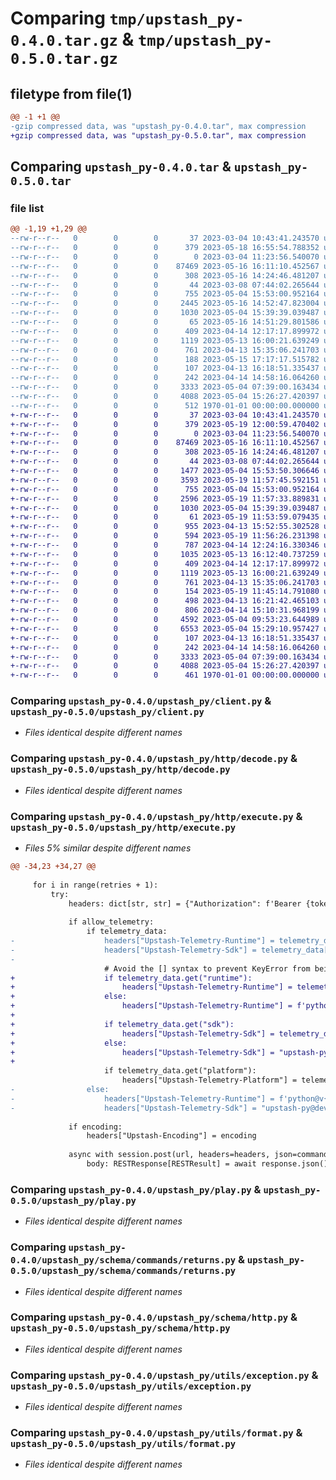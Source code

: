 # Comparing `tmp/upstash_py-0.4.0.tar.gz` & `tmp/upstash_py-0.5.0.tar.gz`

## filetype from file(1)

```diff
@@ -1 +1 @@
-gzip compressed data, was "upstash_py-0.4.0.tar", max compression
+gzip compressed data, was "upstash_py-0.5.0.tar", max compression
```

## Comparing `upstash_py-0.4.0.tar` & `upstash_py-0.5.0.tar`

### file list

```diff
@@ -1,19 +1,29 @@
--rw-r--r--   0        0        0       37 2023-03-04 10:43:41.243570 upstash_py-0.4.0/README.md
--rw-r--r--   0        0        0      379 2023-05-18 16:55:54.788352 upstash_py-0.4.0/pyproject.toml
--rw-r--r--   0        0        0        0 2023-03-04 11:23:56.540070 upstash_py-0.4.0/upstash_py/__init__.py
--rw-r--r--   0        0        0    87469 2023-05-16 16:11:10.452567 upstash_py-0.4.0/upstash_py/client.py
--rw-r--r--   0        0        0      308 2023-05-16 14:24:46.481207 upstash_py-0.4.0/upstash_py/config.py
--rw-r--r--   0        0        0       44 2023-03-08 07:44:02.265644 upstash_py-0.4.0/upstash_py/exception.py
--rw-r--r--   0        0        0      755 2023-05-04 15:53:00.952164 upstash_py-0.4.0/upstash_py/http/decode.py
--rw-r--r--   0        0        0     2445 2023-05-16 14:52:47.823004 upstash_py-0.4.0/upstash_py/http/execute.py
--rw-r--r--   0        0        0     1030 2023-05-04 15:39:39.039487 upstash_py-0.4.0/upstash_py/play.py
--rw-r--r--   0        0        0       65 2023-05-16 14:51:29.801586 upstash_py-0.4.0/upstash_py/play2.py
--rw-r--r--   0        0        0      409 2023-04-14 12:17:17.899972 upstash_py-0.4.0/upstash_py/schema/commands/parameters.py
--rw-r--r--   0        0        0     1119 2023-05-13 16:00:21.639249 upstash_py-0.4.0/upstash_py/schema/commands/returns.py
--rw-r--r--   0        0        0      761 2023-04-13 15:35:06.241703 upstash_py-0.4.0/upstash_py/schema/http.py
--rw-r--r--   0        0        0      188 2023-05-15 17:17:17.515782 upstash_py-0.4.0/upstash_py/schema/telemetry.py
--rw-r--r--   0        0        0      107 2023-04-13 16:18:51.335437 upstash_py-0.4.0/upstash_py/utils/base.py
--rw-r--r--   0        0        0      242 2023-04-14 14:58:16.064260 upstash_py-0.4.0/upstash_py/utils/comparison.py
--rw-r--r--   0        0        0     3333 2023-05-04 07:39:00.163434 upstash_py-0.4.0/upstash_py/utils/exception.py
--rw-r--r--   0        0        0     4088 2023-05-04 15:26:27.420397 upstash_py-0.4.0/upstash_py/utils/format.py
--rw-r--r--   0        0        0      512 1970-01-01 00:00:00.000000 upstash_py-0.4.0/PKG-INFO
+-rw-r--r--   0        0        0       37 2023-03-04 10:43:41.243570 upstash_py-0.5.0/README.md
+-rw-r--r--   0        0        0      379 2023-05-19 12:00:59.470402 upstash_py-0.5.0/pyproject.toml
+-rw-r--r--   0        0        0        0 2023-03-04 11:23:56.540070 upstash_py-0.5.0/upstash_py/__init__.py
+-rw-r--r--   0        0        0    87469 2023-05-16 16:11:10.452567 upstash_py-0.5.0/upstash_py/client.py
+-rw-r--r--   0        0        0      308 2023-05-16 14:24:46.481207 upstash_py-0.5.0/upstash_py/config.py
+-rw-r--r--   0        0        0       44 2023-03-08 07:44:02.265644 upstash_py-0.5.0/upstash_py/exception.py
+-rw-r--r--   0        0        0     1477 2023-05-04 15:53:50.306646 upstash_py-0.5.0/upstash_py/http/__pycache__/decode.cpython-311.pyc
+-rw-r--r--   0        0        0     3593 2023-05-19 11:57:45.592151 upstash_py-0.5.0/upstash_py/http/__pycache__/execute.cpython-311.pyc
+-rw-r--r--   0        0        0      755 2023-05-04 15:53:00.952164 upstash_py-0.5.0/upstash_py/http/decode.py
+-rw-r--r--   0        0        0     2596 2023-05-19 11:57:33.889831 upstash_py-0.5.0/upstash_py/http/execute.py
+-rw-r--r--   0        0        0     1030 2023-05-04 15:39:39.039487 upstash_py-0.5.0/upstash_py/play.py
+-rw-r--r--   0        0        0       61 2023-05-19 11:53:59.079435 upstash_py-0.5.0/upstash_py/play2.py
+-rw-r--r--   0        0        0      955 2023-04-13 15:52:55.302528 upstash_py-0.5.0/upstash_py/schema/__pycache__/http.cpython-311.pyc
+-rw-r--r--   0        0        0      594 2023-05-19 11:56:26.231398 upstash_py-0.5.0/upstash_py/schema/__pycache__/telemetry.cpython-311.pyc
+-rw-r--r--   0        0        0      787 2023-04-14 12:24:16.330346 upstash_py-0.5.0/upstash_py/schema/commands/__pycache__/parameters.cpython-311.pyc
+-rw-r--r--   0        0        0     1035 2023-05-13 16:12:40.737259 upstash_py-0.5.0/upstash_py/schema/commands/__pycache__/returns.cpython-311.pyc
+-rw-r--r--   0        0        0      409 2023-04-14 12:17:17.899972 upstash_py-0.5.0/upstash_py/schema/commands/parameters.py
+-rw-r--r--   0        0        0     1119 2023-05-13 16:00:21.639249 upstash_py-0.5.0/upstash_py/schema/commands/returns.py
+-rw-r--r--   0        0        0      761 2023-04-13 15:35:06.241703 upstash_py-0.5.0/upstash_py/schema/http.py
+-rw-r--r--   0        0        0      154 2023-05-19 11:45:14.791080 upstash_py-0.5.0/upstash_py/schema/telemetry.py
+-rw-r--r--   0        0        0      498 2023-04-13 16:21:42.465103 upstash_py-0.5.0/upstash_py/utils/__pycache__/base.cpython-311.pyc
+-rw-r--r--   0        0        0      806 2023-04-14 15:10:31.968199 upstash_py-0.5.0/upstash_py/utils/__pycache__/comparison.cpython-311.pyc
+-rw-r--r--   0        0        0     4592 2023-05-04 09:53:23.644989 upstash_py-0.5.0/upstash_py/utils/__pycache__/exception.cpython-311.pyc
+-rw-r--r--   0        0        0     6553 2023-05-04 15:29:10.957427 upstash_py-0.5.0/upstash_py/utils/__pycache__/format.cpython-311.pyc
+-rw-r--r--   0        0        0      107 2023-04-13 16:18:51.335437 upstash_py-0.5.0/upstash_py/utils/base.py
+-rw-r--r--   0        0        0      242 2023-04-14 14:58:16.064260 upstash_py-0.5.0/upstash_py/utils/comparison.py
+-rw-r--r--   0        0        0     3333 2023-05-04 07:39:00.163434 upstash_py-0.5.0/upstash_py/utils/exception.py
+-rw-r--r--   0        0        0     4088 2023-05-04 15:26:27.420397 upstash_py-0.5.0/upstash_py/utils/format.py
+-rw-r--r--   0        0        0      461 1970-01-01 00:00:00.000000 upstash_py-0.5.0/PKG-INFO
```

### Comparing `upstash_py-0.4.0/upstash_py/client.py` & `upstash_py-0.5.0/upstash_py/client.py`

 * *Files identical despite different names*

### Comparing `upstash_py-0.4.0/upstash_py/http/decode.py` & `upstash_py-0.5.0/upstash_py/http/decode.py`

 * *Files identical despite different names*

### Comparing `upstash_py-0.4.0/upstash_py/http/execute.py` & `upstash_py-0.5.0/upstash_py/http/execute.py`

 * *Files 5% similar despite different names*

```diff
@@ -34,23 +34,27 @@
 
     for i in range(retries + 1):
         try:
             headers: dict[str, str] = {"Authorization": f'Bearer {token}'}
 
             if allow_telemetry:
                 if telemetry_data:
-                    headers["Upstash-Telemetry-Runtime"] = telemetry_data["runtime"]
-                    headers["Upstash-Telemetry-Sdk"] = telemetry_data["sdk"]
-
                     # Avoid the [] syntax to prevent KeyError from being raised.
+                    if telemetry_data.get("runtime"):
+                        headers["Upstash-Telemetry-Runtime"] = telemetry_data["runtime"]
+                    else:
+                        headers["Upstash-Telemetry-Runtime"] = f'python@v{python_version()}'
+
+                    if telemetry_data.get("sdk"):
+                        headers["Upstash-Telemetry-Sdk"] = telemetry_data["sdk"]
+                    else:
+                        headers["Upstash-Telemetry-Sdk"] = "upstash-py@development"
+
                     if telemetry_data.get("platform"):
                         headers["Upstash-Telemetry-Platform"] = telemetry_data["platform"]
-                else:
-                    headers["Upstash-Telemetry-Runtime"] = f'python@v{python_version()}'
-                    headers["Upstash-Telemetry-Sdk"] = "upstash-py@development"
 
             if encoding:
                 headers["Upstash-Encoding"] = encoding
 
             async with session.post(url, headers=headers, json=command) as response:
                 body: RESTResponse[RESTResult] = await response.json()
```

### Comparing `upstash_py-0.4.0/upstash_py/play.py` & `upstash_py-0.5.0/upstash_py/play.py`

 * *Files identical despite different names*

### Comparing `upstash_py-0.4.0/upstash_py/schema/commands/returns.py` & `upstash_py-0.5.0/upstash_py/schema/commands/returns.py`

 * *Files identical despite different names*

### Comparing `upstash_py-0.4.0/upstash_py/schema/http.py` & `upstash_py-0.5.0/upstash_py/schema/http.py`

 * *Files identical despite different names*

### Comparing `upstash_py-0.4.0/upstash_py/utils/exception.py` & `upstash_py-0.5.0/upstash_py/utils/exception.py`

 * *Files identical despite different names*

### Comparing `upstash_py-0.4.0/upstash_py/utils/format.py` & `upstash_py-0.5.0/upstash_py/utils/format.py`

 * *Files identical despite different names*

